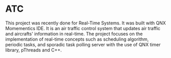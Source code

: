 # ATC
This project was recently done for Real-Time Systems. It was built with QNX Momementics IDE. It is an air traffic control system that updates air traffic and aircrafts' information in real-time. The project focuses on the implementation of real-time concepts such as scheduling algorithm, periodic tasks, and sporadic task polling server with the use of QNX timer library, pThreads and C++. 
